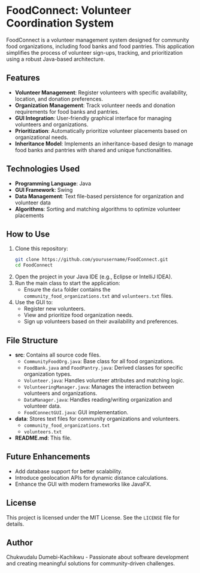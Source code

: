 # FoodConnect: Volunteer Coordination System

FoodConnect is a volunteer management system designed for community food organizations, including food banks and food pantries. This application simplifies the process of volunteer sign-ups, tracking, and prioritization using a robust Java-based architecture.

## Features
- **Volunteer Management**: Register volunteers with specific availability, location, and donation preferences.
- **Organization Management**: Track volunteer needs and donation requirements for food banks and pantries.
- **GUI Integration**: User-friendly graphical interface for managing volunteers and organizations.
- **Prioritization**: Automatically prioritize volunteer placements based on organizational needs.
- **Inheritance Model**: Implements an inheritance-based design to manage food banks and pantries with shared and unique functionalities.

## Technologies Used
- **Programming Language**: Java
- **GUI Framework**: Swing
- **Data Management**: Text file-based persistence for organization and volunteer data
- **Algorithms**: Sorting and matching algorithms to optimize volunteer placements

## How to Use
1. Clone this repository:
    ```bash
    git clone https://github.com/yourusername/FoodConnect.git
    cd FoodConnect
    ```
2. Open the project in your Java IDE (e.g., Eclipse or IntelliJ IDEA).
3. Run the main class to start the application:
    - Ensure the `data` folder contains the `community_food_organizations.txt` and `volunteers.txt` files.
4. Use the GUI to:
    - Register new volunteers.
    - View and prioritize food organization needs.
    - Sign up volunteers based on their availability and preferences.

## File Structure
- **src**: Contains all source code files.
  - `CommunityFoodOrg.java`: Base class for all food organizations.
  - `FoodBank.java` and `FoodPantry.java`: Derived classes for specific organization types.
  - `Volunteer.java`: Handles volunteer attributes and matching logic.
  - `VolunteeringManager.java`: Manages the interaction between volunteers and organizations.
  - `DataManager.java`: Handles reading/writing organization and volunteer data.
  - `FoodConnectGUI.java`: GUI implementation.
- **data**: Stores text files for community organizations and volunteers.
  - `community_food_organizations.txt`
  - `volunteers.txt`
- **README.md**: This file.

## Future Enhancements
- Add database support for better scalability.
- Introduce geolocation APIs for dynamic distance calculations.
- Enhance the GUI with modern frameworks like JavaFX.

## License
This project is licensed under the MIT License. See the `LICENSE` file for details.

## Author
Chukwudalu Dumebi-Kachikwu - Passionate about software development and creating meaningful solutions for community-driven challenges.
